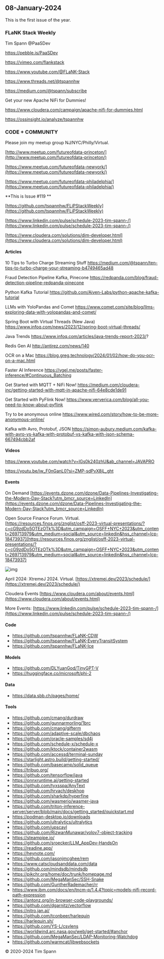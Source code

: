 ## 08-January-2024


This is the first issue of the year.

### FLaNK Stack Weekly


Tim Spann @PaaSDev

https://pebble.is/PaaSDev

https://vimeo.com/flankstack

https://www.youtube.com/@FLaNK-Stack

https://www.threads.net/@tspannhw

https://medium.com/@tspann/subscribe

Get your new Apache NiFi for Dummies!

https://www.cloudera.com/campaign/apache-nifi-for-dummies.html

https://ossinsight.io/analyze/tspannhw



### CODE + COMMUNITY

Please join my meetup group NJ/NYC/Philly/Virtual. 

[http://www.meetup.com/futureofdata-princeton/](http://www.meetup.com/futureofdata-princeton/)

[https://www.meetup.com/futureofdata-newyork/](https://www.meetup.com/futureofdata-newyork/)

[https://www.meetup.com/futureofdata-philadelphia/](https://www.meetup.com/futureofdata-philadelphia/)


**This is Issue #119 **



[https://github.com/tspannhw/FLiPStackWeekly](https://github.com/tspannhw/FLiPStackWeekly)

[https://www.linkedin.com/pulse/schedule-2023-tim-spann-/](https://www.linkedin.com/pulse/schedule-2023-tim-spann-/)

[https://www.cloudera.com/solutions/dim-developer.html](https://www.cloudera.com/solutions/dim-developer.html)




#### Articles

10 Tips to Turbo Charge Streaming Stuff
https://medium.com/@tspann/ten-tips-to-turbo-charge-your-streaming-b4749465ad48

Fraud Detection Pipeline Kafka, Pinecone
https://redpanda.com/blog/fraud-detection-pipeline-redpanda-pinecone

Python Kafka Tutorial
https://github.com/Aiven-Labs/python-apache-kafka-tutorial

LLMs with YoloPandas and Comet
https://www.comet.com/site/blog/llms-exploring-data-with-yolopandas-and-comet/

Spring Boot with Virtual Threads (New Java)
https://www.infoq.com/news/2023/12/spring-boot-virtual-threads/

Java Trends
https://www.infoq.com/articles/java-trends-report-2023/?

Redis Gen AI
http://antirez.com/news/140

OCR on a Mac
https://blog.greg.technology/2024/01/02/how-do-you-ocr-on-a-mac.html

Faster AI Inference
https://vgel.me/posts/faster-inference/#Continuous_Batching

Get Started with MQTT + NiFi Now!
https://medium.com/cloudera-inc/getting-started-with-mqtt-in-apache-nifi-64e8cde1de91

Get Started with PyFlink Now!
https://www.ververica.com/blog/all-you-need-to-know-about-pyflink

Try to be anonymous online
https://www.wired.com/story/how-to-be-more-anonymous-online/

Kafka with Avro, Protobuf, JSON
https://simon-aubury.medium.com/kafka-with-avro-vs-kafka-with-protobuf-vs-kafka-with-json-schema-667494cbb2af


#### Videos

https://www.youtube.com/watch?v=IGs0k240zhU&ab_channel=JAVAPRO

https://youtu.be/iw_F0nGanL0?si=ZMP-sdPvX8jL_ght



#### Events

On Demand
[https://events.dzone.com/dzone/Data-Pipelines-Investigating-the-Modern-Day-Stack?utm_bmcr_source=LinkedIn](https://events.dzone.com/dzone/Data-Pipelines-Investigating-the-Modern-Day-Stack?utm_bmcr_source=LinkedIn)

Open Source Finance Forum.  Virtual.
[https://resources.finos.org/znglist/osff-2023-virtual-presentations/?c=cG9zdDo5OTEzOTk%3D&utm_campaign=OSFF+NYC+2023&utm_content=269713979&utm_medium=social&utm_source=linkedin&hss_channel=lcp-18473937](https://resources.finos.org/znglist/osff-2023-virtual-presentations/?c=cG9zdDo5OTEzOTk%3D&utm_campaign=OSFF+NYC+2023&utm_content=269713979&utm_medium=social&utm_source=linkedin&hss_channel=lcp-18473937)

![img](https://media.licdn.com/dms/image/D4E22AQFBasCuZrsnJg/feedshare-shrink_800/0/1702310406179?e=1704931200&v=beta&t=4w-KHZHp074hHIypUEyDUkqUGu9nWXAeGRNPnFyNUUg)


April 2024: XtremeJ 2024. Virtual.
[https://xtremej.dev/2023/schedule/](https://xtremej.dev/2023/schedule/)


Cloudera Events
[https://www.cloudera.com/about/events.html](https://www.cloudera.com/about/events.html)

More Events:
[https://www.linkedin.com/pulse/schedule-2023-tim-spann-/](https://www.linkedin.com/pulse/schedule-2023-tim-spann-/)


#### Code

* https://github.com/tspannhw/FLaNK-CDW
* https://github.com/tspannhw/FLaNK-EveryTransitSystem
* https://github.com/tspannhw/FLaNK-Ice

#### Models

* https://github.com/DLYuanGod/TinyGPT-V
* https://huggingface.co/microsoft/phi-2

#### Data

* https://data.sbb.ch/pages/home/

  
#### Tools

* https://github.com/cmang/durdraw
* https://github.com/gunnarmorling/1brc
* https://github.com/cmang/gifterm
* https://github.com/adaptive-scale/dbchaos
* https://github.com/oracle-samples/sd4j
* https://github.com/schedule-x/schedule-x
* https://github.com/ktock/container2wasm
* https://github.com/accessd/terminal-sunday
* https://starlight.astro.build/getting-started/
* https://github.com/basecamp/solid_queue
* https://tribuo.org/
* https://github.com/tensorflow/java
* https://onnxruntime.ai/getting-started
* https://github.com/tyxsspa/AnyText
* https://github.com/hrvach/deskhop
* https://github.com/sharkdp/hyperfine
* https://github.com/wasmerio/wasmer-java
* https://github.com/triton-inference-server/server/blob/main/docs/getting_started/quickstart.md
* https://podman-desktop.io/downloads
* https://github.com/ultralytics/ultralytics
* https://github.com/upscayl
* https://github.com/RizwanMunawar/yolov7-object-tracking
* https://steampipe.io/
* https://github.com/sroecker/LLM_AppDev-HandsOn
* https://readine.app/
* https://heynote.com/
* https://github.com/jasonjmcghee/rem
* https://www.catscloudsanddata.com/data
* https://github.com/mindsdb/mindsdb
* https://pikchr.org/home/doc/trunk/homepage.md
* https://github.com/MegaManSec/SSH-Snake
* https://github.com/GuntherRademacher/rr
* https://www.ibm.com/docs/en/tncm-p/1.4.4?topic=models-nifi-record-path-expression
* https://antonz.org/in-browser-code-playgrounds/
* https://github.com/dgarnitz/vectorflow
* https://nitro.jan.ai/
* https://github.com/tconbeer/harlequin
* https://harlequin.sh/
* https://github.com/YS-L/csvlens
* https://worldwind.arc.nasa.gov/web/get-started/#anchor
* https://github.com/MegaManSec/LDAP-Monitoring-Watchdog
* https://github.com/warmcat/libwebsockets

&copy; 2020-2024 Tim Spann
